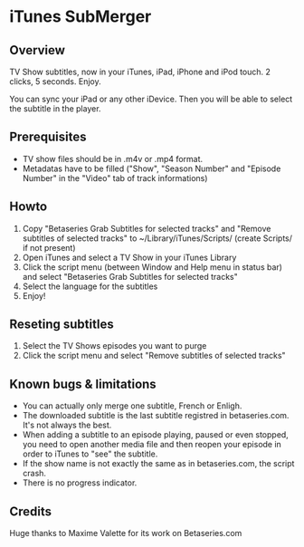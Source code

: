# iTunes SubMerger

## Overview

TV Show subtitles, now in your iTunes, iPad, iPhone and iPod touch. 2 clicks, 5 seconds. Enjoy.

You can sync your iPad or any other iDevice. Then you will be able to select the subtitle in the player.

## Prerequisites

* TV show files should be in .m4v or .mp4 format.
* Metadatas have to be filled ("Show", "Season Number" and "Episode Number" in the "Video" tab of track informations)

## Howto

1. Copy "Betaseries Grab Subtitles for selected tracks" and "Remove subtitles of selected tracks" to ~/Library/iTunes/Scripts/ (create Scripts/ if not present)
2. Open iTunes and select a TV Show in your iTunes Library
3. Click the script menu (between Window and Help menu in status bar) and select "Betaseries Grab Subtitles for selected tracks"
4. Select the language for the subtitles
4. Enjoy!

## Reseting subtitles

1. Select the TV Shows episodes you want to purge
2. Click the script menu and select "Remove subtitles of selected tracks"

## Known bugs & limitations

* You can actually only merge one subtitle, French or Enligh.
* The downloaded subtitle is the last subtitle registred in betaseries.com. It's not always the best.
* When adding a subtitle to an episode playing, paused or even stopped, you need to open another media file and then reopen your episode in order to iTunes to "see" the subtitle.
* If the show name is not exactly the same as in betaseries.com, the script crash.
* There is no progress indicator.

## Credits

Huge thanks to Maxime Valette for its work on Betaseries.com